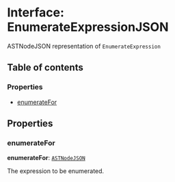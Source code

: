 # Interface: EnumerateExpressionJSON

ASTNodeJSON representation of `EnumerateExpression`

## Table of contents

### Properties

* [enumerateFor](/auto-docs/free-layout-editor/interfaces/EnumerateExpressionJSON.md#enumeratefor)

## Properties

### enumerateFor

**enumerateFor**: [`ASTNodeJSON`](/auto-docs/free-layout-editor/interfaces/ASTNodeJSON.md)

The expression to be enumerated.

